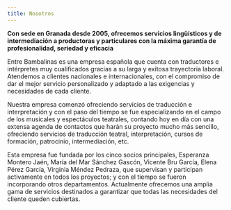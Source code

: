 ```yaml
---
title: Nosotros
---
```

 
 **Con sede en Granada desde 2005, ofrecemos servicios lingüísticos y de intermediación a productoras y particulares con la máxima garantía de profesionalidad, seriedad y eficacia**                                              
                                        
   
Entre Bambalinas es una empresa española que cuenta con traductores e intérpretes muy cualificados gracias a su larga y exitosa trayectoria laboral.   Atendemos a clientes nacionales e internacionales, con el compromiso de dar el mejor servicio personalizado y adaptado a las exigencias y necesidades de cada cliente. 

Nuestra empresa comenzó ofreciendo servicios de traducción e interpretación y con el paso del tiempo  se fue especializando en el campo de los musicales y espectáculos teatrales, contando hoy en día con una extensa agenda de contactos que harán su proyecto mucho más sencillo, ofreciendo servicios de traducción teatral, interpretación, cursos de formación, patrocinio, intermediación, etc.
 
Esta empresa fue fundada por los cinco socios principales, Esperanza Montero Jaén, María del Mar Sánchez Gascón, Vicente Bru García, Elena Pérez García, Virginia Méndez Pedraza, que supervisan y participan activamente en todos los proyectos; y con el tiempo se fueron incorporando otros departamentos. Actualmente ofrecemos una amplia gama de servicios destinados a garantizar que todas las necesidades del cliente queden cubiertas.

 
